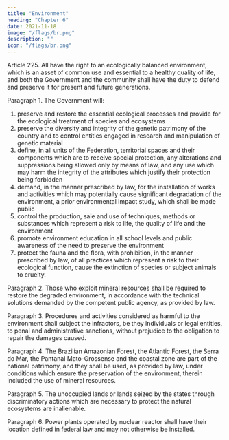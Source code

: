 ```yaml
---
title: "Environment"
heading: "Chapter 6"
date: 2021-11-18
image: "/flags/br.png"
description: ""
icon: "/flags/br.png"
---
```



Article 225.  All have the right to an ecologically balanced environment, which is an asset of common use and essential to a healthy quality of life, and both the Government and the community shall have the duty to defend and preserve it for present and future generations.

Paragraph 1. The Government will:

1. preserve and restore the essential ecological processes and provide for the ecological treatment of species and ecosystems
2.  preserve the diversity and integrity of the genetic patrimony of the country and to control entities engaged in research and manipulation of genetic material
3.   define, in all units of the Federation, territorial spaces and their components which are to receive special protection, any alterations and suppressions being allowed only by means of law, and any use which may harm the integrity of the attributes which justify their protection being forbidden
4. demand, in the manner prescribed by law, for the installation of works and activities which may potentially cause significant degradation of the environment, a prior environmental impact study, which shall be made public
5. control the production, sale and use of techniques, methods or substances which represent a risk to life, the quality of life and the environment
6.  promote environment education in all school levels and public awareness of the need to preserve the environment
7.   protect the fauna and the flora, with prohibition, in the manner prescribed by law, of all practices which represent a risk to their ecological function, cause the extinction of species or subject animals to cruelty.

Paragraph 2. Those who exploit mineral resources shall be required to restore the degraded environment, in accordance with the technical solutions demanded by the competent public agency, as provided by law.

Paragraph 3. Procedures and activities considered as harmful to the environment shall subject the infractors, be they individuals or legal entities, to penal and administrative sanctions, without prejudice to the obligation to repair the damages caused.

Paragraph 4. The Brazilian Amazonian Forest, the Atlantic Forest, the Serra do Mar, the Pantanal Mato-Grossense and the coastal zone are part of the national patrimony, and they shall be used, as provided by law, under conditions which ensure the preservation of the environment, therein included the use of mineral resources.

Paragraph 5. The unoccupied lands or lands seized by the states through discriminatory actions which are necessary to protect the natural ecosystems are inalienable.

Paragraph 6. Power plants operated by nuclear reactor shall have their location defined in federal law and may not otherwise be installed.
